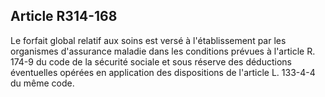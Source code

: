 ## Article R314-168

Le forfait global relatif aux soins est versé à l'établissement par les organismes d'assurance maladie dans
les conditions prévues à l'article R. 174-9 du code de la sécurité sociale et sous réserve des déductions
éventuelles opérées en application des dispositions de l'article L. 133-4-4 du même code.


